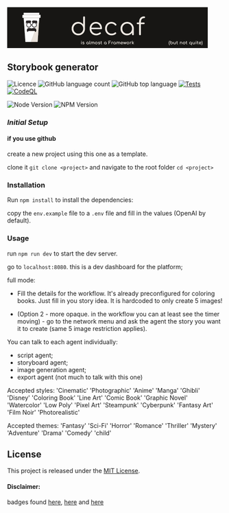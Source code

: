 ![Banner](./workdocs/assets/Banner.png)
## Storybook generator

![Licence](https://img.shields.io/github/license/decaf-ts/ts-workspace.svg?style=plastic)
![GitHub language count](https://img.shields.io/github/languages/count/decaf-ts/ts-workspace?style=plastic)
![GitHub top language](https://img.shields.io/github/languages/top/decaf-ts/ts-workspace?style=plastic)
[![Tests](https://github.com/decaf-ts/ts-workspace/actions/workflows/jest-test.yaml/badge.svg)](http://www.pdmfc.com)
[![CodeQL](https://github.com/starnowski/posmulten/workflows/CodeQL/badge.svg)](https://github.com/decaf-ts/ts-workspace/actions?query=workflow%3ACodeQL)

![Node Version](https://img.shields.io/badge/dynamic/json.svg?url=https%3A%2F%2Fraw.githubusercontent.com%2Fbadges%2Fshields%2Fmaster%2Fpackage.json&label=Node&query=$.engines.node&colorB=blue)
![NPM Version](https://img.shields.io/badge/dynamic/json.svg?url=https%3A%2F%2Fraw.githubusercontent.com%2Fbadges%2Fshields%2Fmaster%2Fpackage.json&label=NPM&query=$.engines.npm&colorB=purple)


### ***Initial Setup***

#### if you use github

create a new project using this one as a template.

clone it `git clone <project>` and navigate to the root folder `cd <project>`

### Installation

Run `npm install` to install the dependencies:

copy the `env.example` file to a `.env` file and fill in the values (OpenAI by default).

### Usage

run `npm run dev` to start the dev server.

go to `localhost:8080`. this is a dev dashboard for the platform;

full mode:
- Fill the details for the workflow. It's already preconfigured for coloring books. Just fill in you story idea. It is hardcoded to only create 5 images!

- (Option 2 - more opaque. in the workflow you can at least see the timer moving) - go to the network menu and ask the agent the story you want it to create (same 5 image restriction applies).

You can talk to each agent individually:
 - script agent;
 - storyboard agent;
 - image generation agent;
 - export agent (not much to talk with this one)

Accepted styles:
'Cinematic'
'Photographic'
'Anime'
'Manga'
'Ghibli'
'Disney'
'Coloring Book'
'Line Art'
'Comic Book'
'Graphic Novel'
'Watercolor'
'Low Poly'
'Pixel Art'
'Steampunk'
'Cyberpunk'
'Fantasy Art'
'Film Noir'
'Photorealistic'

Accepted themes:
'Fantasy'
'Sci-Fi'
'Horror'
'Romance'
'Thriller'
'Mystery'
'Adventure'
'Drama'
'Comedy'
'child'



## License

This project is released under the [MIT License](LICENSE.md).

#### Disclaimer:

badges found [here](https://dev.to/envoy_/150-badges-for-github-pnk), [here](https://github.com/alexandresanlim/Badges4-README.md-Profile#-social-) and [here](https://github.com/Ileriayo/markdown-badges)
